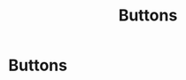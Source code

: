 ﻿---
title: Buttons
permalink: /ui_builder/buttons/
nav_order: 1
layout: page
parent: UI Builder
has_toc: true
---
# Buttons
